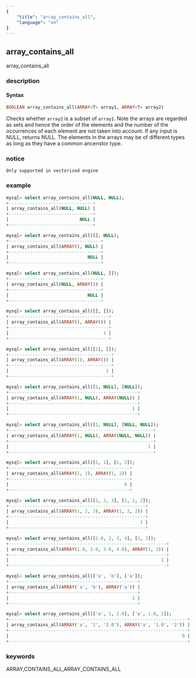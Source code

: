 ```yaml
---
{
    "title": "array_contains_all",
    "language": "en"
}
---
```


<!--
Licensed to the Apache Software Foundation (ASF) under one
or more contributor license agreements.  See the NOTICE file
distributed with this work for additional information
regarding copyright ownership.  The ASF licenses this file
to you under the Apache License, Version 2.0 (the
"License"); you may not use this file except in compliance
with the License.  You may obtain a copy of the License at

  http://www.apache.org/licenses/LICENSE-2.0

Unless required by applicable law or agreed to in writing,
software distributed under the License is distributed on an
"AS IS" BASIS, WITHOUT WARRANTIES OR CONDITIONS OF ANY
KIND, either express or implied.  See the License for the
specific language governing permissions and limitations
under the License.
-->

## array_contains_all

<version since="1.2.5">

array_contains_all

</version>

### description

#### Syntax

```sql
BOOLEAN array_contains_all(ARRAY<T> array1, ARRAY<T> array2)
```

Checks whether `array2` is a subset of `array1`. Note the arrays are regarded as sets and hence the order of the elements and the number of the occurrences of each element are not taken into account. If any input is NULL, returns NULL. The elements in the arrays may be of different types as long as they have a common ancenstor type.

### notice

`Only supported in vectorized engine`

### example

```sql
mysql> select array_contains_all(NULL, NULL);
+--------------------------------+
| array_contains_all(NULL, NULL) |
+--------------------------------+
|                           NULL |
+--------------------------------+

mysql> select array_contains_all([], NULL);
+-----------------------------------+
| array_contains_all(ARRAY(), NULL) |
+-----------------------------------+
|                              NULL |
+-----------------------------------+

mysql> select array_contains_all(NULL, []);
+-----------------------------------+
| array_contains_all(NULL, ARRAY()) |
+-----------------------------------+
|                              NULL |
+-----------------------------------+

mysql> select array_contains_all([], []);
+--------------------------------------+
| array_contains_all(ARRAY(), ARRAY()) |
+--------------------------------------+
|                                    1 |
+--------------------------------------+

mysql> select array_contains_all([1], []);
+---------------------------------------+
| array_contains_all(ARRAY(1), ARRAY()) |
+---------------------------------------+
|                                     1 |
+---------------------------------------+

mysql> select array_contains_all([1, NULL], [NULL]);
+-------------------------------------------------+
| array_contains_all(ARRAY(1, NULL), ARRAY(NULL)) |
+-------------------------------------------------+
|                                               1 |
+-------------------------------------------------+

mysql> select array_contains_all([1, NULL], [NULL, NULL]);
+-------------------------------------------------------+
| array_contains_all(ARRAY(1, NULL), ARRAY(NULL, NULL)) |
+-------------------------------------------------------+
|                                                     1 |
+-------------------------------------------------------+

mysql> select array_contains_all([1, 1], [1, 2]);
+----------------------------------------------+
| array_contains_all(ARRAY(1, 1), ARRAY(1, 2)) |
+----------------------------------------------+
|                                            0 |
+----------------------------------------------+

mysql> select array_contains_all([1, 2, 3], [1, 2, 2]);
+----------------------------------------------------+
| array_contains_all(ARRAY(1, 2, 3), ARRAY(1, 2, 2)) |
+----------------------------------------------------+
|                                                  1 |
+----------------------------------------------------+

mysql> select array_contains_all([1.0, 2, 3, 4], [1, 3]);
+------------------------------------------------------------+
| array_contains_all(ARRAY(1.0, 2.0, 3.0, 4.0), ARRAY(1, 3)) |
+------------------------------------------------------------+
|                                                          1 |
+------------------------------------------------------------+

mysql> select array_contains_all(['a', 'b'], ['a']);
+-------------------------------------------------+
| array_contains_all(ARRAY('a', 'b'), ARRAY('a')) |
+-------------------------------------------------+
|                                               1 |
+-------------------------------------------------+

mysql> select array_contains_all(['a', 1, 2.0], ['a', 1.0, 2]);
+--------------------------------------------------------------------+
| array_contains_all(ARRAY('a', '1', '2.0'), ARRAY('a', '1.0', '2')) |
+--------------------------------------------------------------------+
|                                                                  0 |
+--------------------------------------------------------------------+
```

### keywords

ARRAY,CONTAINS_ALL,ARRAY_CONTAINS_ALL
